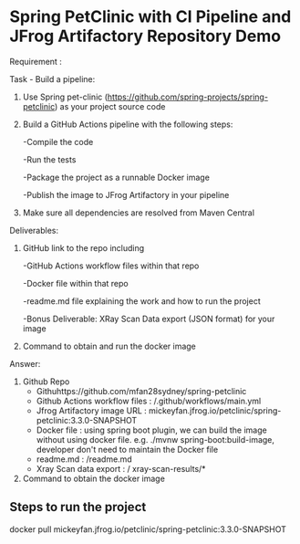 
# Spring PetClinic with CI Pipeline and JFrog Artifactory Repository Demo

Requirement : 

Task - Build a pipeline:
1. Use Spring pet-clinic (https://github.com/spring-projects/spring-petclinic) as your project source code
2. Build a GitHub Actions pipeline with the following steps:

   -Compile the code

   -Run the tests

   -Package the project as a runnable Docker image

   -Publish the image to JFrog Artifactory in your pipeline
   
3. Make sure all dependencies are resolved from Maven Central


Deliverables:

1. GitHub link to the repo including

    -GitHub Actions workflow files within that repo
  
    -Docker file within that repo
  
    -readme.md file explaining the work and how to run the project
  
    -Bonus Deliverable: XRay Scan Data export (JSON format) for your image
  
2. Command to obtain and run the docker image

Answer:
1. Github Repo
   - Githuhttps://github.com/mfan28sydney/spring-petclinic
   - Github Actions workflow files : /.github/workflows/main.yml
   - Jfrog Artifactory image URL : mickeyfan.jfrog.io/petclinic/spring-petclinic:3.3.0-SNAPSHOT
   - Docker file : using spring boot plugin, we can build the image without using docker file. e.g. ./mvnw spring-boot:build-image, developer don't need to maintain the Docker file
   - readme.md : /readme.md
   - Xray Scan data export : / xray-scan-results/*
2. Command to obtain the docker image
   
## Steps to run the project
   docker pull mickeyfan.jfrog.io/petclinic/spring-petclinic:3.3.0-SNAPSHOT


